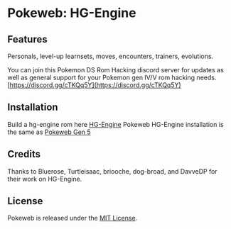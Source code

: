 
# Pokeweb: HG-Engine

## Features

Personals, level-up learnsets, moves, encounters, trainers, evolutions.



You can join this Pokemon DS Rom Hacking discord server for updates as well as general support for your Pokemon gen IV/V rom hacking needs. [https://discord.gg/cTKQq5Y](https://discord.gg/cTKQq5Y)


## Installation

Build a hg-engine rom here [HG-Engine](https://github.com/BluRosie/hg-engine)
Pokeweb HG-Engine installation is the same as [Pokeweb Gen 5](https://github.com/hzla/Pokeweb)

## Credits

Thanks to Bluerose, Turtleisaac, briooche, dog-broad, and DavveDP for their work on HG-Engine.

## License

Pokeweb is released under the [MIT License](https://opensource.org/licenses/MIT).
